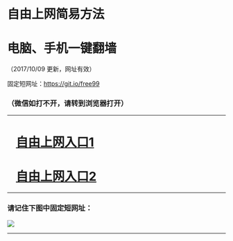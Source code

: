 ﻿# 自由上网简易方法

# 电脑、手机一键翻墙

（2017/10/09 更新，网址有效）

固定短网址：https://git.io/free99

### （微信如打不开，请转到浏览器打开）


***





# &nbsp;&nbsp; <a href="http://ft1819727276.fwq-tz-1001.info/fwqtz01.html?t=10090013824 " target="_blank">自由上网入口1</a>
# &nbsp;&nbsp; <a href="http://ft1756321035.fwq-tz-1002.info/fwqtz02.html?t=100900116981 " target="_blank">自由上网入口2</a>
***

### 请记住下图中固定短网址：

<img src="https://s3-us-west-2.amazonaws.com/fwq-1001/yjfq-20170905okok.png" /> 


***


